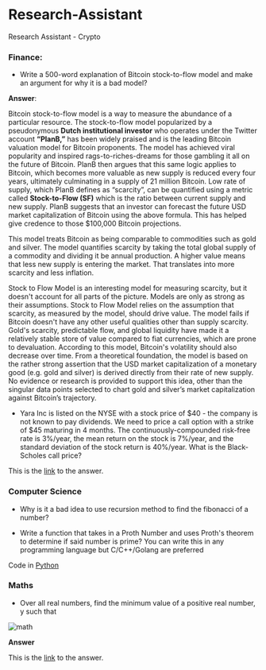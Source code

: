 # Research-Assistant


Research Assistant - Crypto


### Finance:

- Write a 500-word explanation of Bitcoin stock-to-flow model and make an argument for why it is a bad model?

**Answer**:

Bitcoin stock-to-flow model is a way to measure the abundance of a particular resource. The stock-to-flow model popularized by a pseudonymous **Dutch institutional investor** who operates under the Twitter account **“PlanB,”** has been widely praised and is the leading Bitcoin valuation model for Bitcoin proponents.  The model has achieved viral popularity and inspired rags-to-riches-dreams for those gambling it all on the future of Bitcoin. PlanB then argues that this same logic applies to Bitcoin, which becomes more valuable as new supply is reduced every four years, ultimately culminating in a supply of 21 million Bitcoin. Low rate of supply, which PlanB defines as “scarcity”, can be quantified using a metric called **Stock-to-Flow (SF)** which is the ratio between current supply and new supply. PlanB suggests that an investor can forecast the future USD market capitalization of Bitcoin using the above formula. This has helped give credence to those $100,000 Bitcoin projections.

This model treats Bitcoin as being comparable to commodities such as gold and silver. The model quantifies 
scarcity by taking the total global supply of a commodity and dividing it be annual production. A higher value 
means that less new supply is entering the market. That translates into more scarcity and less inflation.


Stock to Flow Model is an interesting model for measuring scarcity, but it doesn't  account for all parts of the picture. Models are only as strong as their assumptions. Stock to Flow Model relies on the assumption that scarcity, as measured by the model, should drive value. The model fails if Bitcoin doesn't have any other useful qualities other than supply scarcity. Gold's scarcity, predictable flow, and global liquidity have made it a relatively stable store of value compared to fiat currencies, which are prone to devaluation. According to this model, Bitcoin's volatility should also decrease over time. From a theoretical foundation, the model is based on the rather strong assertion that the USD market capitalization of a monetary good (e.g. gold and silver) is derived directly from their rate of new supply. No evidence or research is provided to support this idea, other than the singular data points selected to chart gold and silver’s market capitalization against Bitcoin’s trajectory. 




- Yara Inc is listed on the NYSE with a stock price of $40 - the company is not known to pay dividends. We need to price a call option with a strike of $45 maturing in 4 months. The continuously-compounded risk-free rate is 3%/year, the mean return on the
stock is 7%/year, and the standard deviation of the stock return is 40%/year. What is the Black-Scholes call price?

This is the [link]() to the answer.


### Computer Science

- Why is it a bad idea to use recursion method to find the fibonacci of a number?


- Write a function that takes in a Proth Number and uses Proth's theorem to determine if said number is prime? You can write this in any programming language but C/C++/Golang are preferred

Code in [Python](https://github.com/makozi/Research-Assistant/blob/master/proth.py) 


### Maths


- Over all real numbers, find the minimum value of a positive real number, y such that


![math](https://user-images.githubusercontent.com/18138100/93685568-1f039680-faa8-11ea-9abf-c4bb974e7fe8.PNG)


**Answer**

This is the [link]() to the answer.
